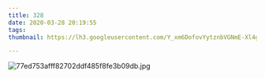 ```yaml
---
title: 328
date: 2020-03-28 20:19:55
tags:
thumbnail: https://lh3.googleusercontent.com/Y_xm6DofovYytznbVGNmE-Xl4g9hLGl2qWvq4LD8dFx66Qfx4wiT0xULw23ILb5xjgPUvzpmI9V0EsMPMMIfpL0=w1440-h723-fenhance=1-fautocolor=1-fautolight=1-rw-sm-pa-nu-v1

---
```



<!-- more -->
![77ed753afff82702ddf485f8fe3b09db.jpg](https://lh3.googleusercontent.com/Y_xm6DofovYytznbVGNmE-Xl4g9hLGl2qWvq4LD8dFx66Qfx4wiT0xULw23ILb5xjgPUvzpmI9V0EsMPMMIfpL0=w1440-h723-fenhance=1-fautocolor=1-fautolight=1-rw-sm-pa-nu-v1)

